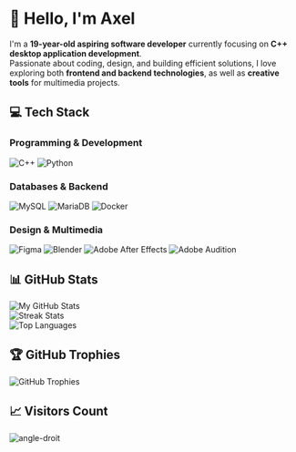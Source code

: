 # 👋 Hello, I'm Axel  

I'm a **19-year-old aspiring software developer** currently focusing on **C++ desktop application development**.  
Passionate about coding, design, and building efficient solutions, I love exploring both **frontend and backend technologies**, as well as **creative tools** for multimedia projects.

## 💻 Tech Stack

### Programming & Development
![C++](https://img.shields.io/badge/c++-00599C?style=for-the-badge&logo=c%2B%2B&logoColor=white)
![Python](https://img.shields.io/badge/python-3670A0?style=for-the-badge&logo=python&logoColor=ffdd54)

### Databases & Backend
![MySQL](https://img.shields.io/badge/mysql-4479A1?style=for-the-badge&logo=mysql&logoColor=white)
![MariaDB](https://img.shields.io/badge/MariaDB-003545?style=for-the-badge&logo=mariadb&logoColor=white)
![Docker](https://img.shields.io/badge/docker-%230db7ed?style=for-the-badge&logo=docker&logoColor=white)

### Design & Multimedia
![Figma](https://img.shields.io/badge/figma-%23F24E1E?style=for-the-badge&logo=figma&logoColor=white)
![Blender](https://img.shields.io/badge/blender-%23F5792A?style=for-the-badge&logo=blender&logoColor=white)
![Adobe After Effects](https://img.shields.io/badge/Adobe%20After%20Effects-9999FF?style=for-the-badge&logo=Adobe%20After%20Effects&logoColor=white)
![Adobe Audition](https://img.shields.io/badge/Adobe%20Audition-9999FF?style=for-the-badge&logo=Adobe%20Audition&logoColor=white)

## 📊 GitHub Stats

![My GitHub Stats](https://github-readme-stats.vercel.app/api?username=angle-droit&theme=dark&include_all_commits=true&count_private=true)<br/>
![Streak Stats](https://github-readme-streak-stats.herokuapp.com/?user=angle-droit&theme=dark)<br/>
![Top Languages](https://github-readme-stats.vercel.app/api/top-langs/?username=angle-droit&theme=dark&include_all_commits=true&count_private=true&layout=compact)

## 🏆 GitHub Trophies

![GitHub Trophies](https://github-profile-trophy.vercel.app/?username=angle-droit&theme=radical&no-frame=true&no-bg=true&margin-w=4)

## 📈 Visitors Count
<p align="left"> <img src="https://komarev.com/ghpvc/?username=angle-droit&label=Profile%20views&color=0e75b6&style=flat" alt="angle-droit" /> </p>
